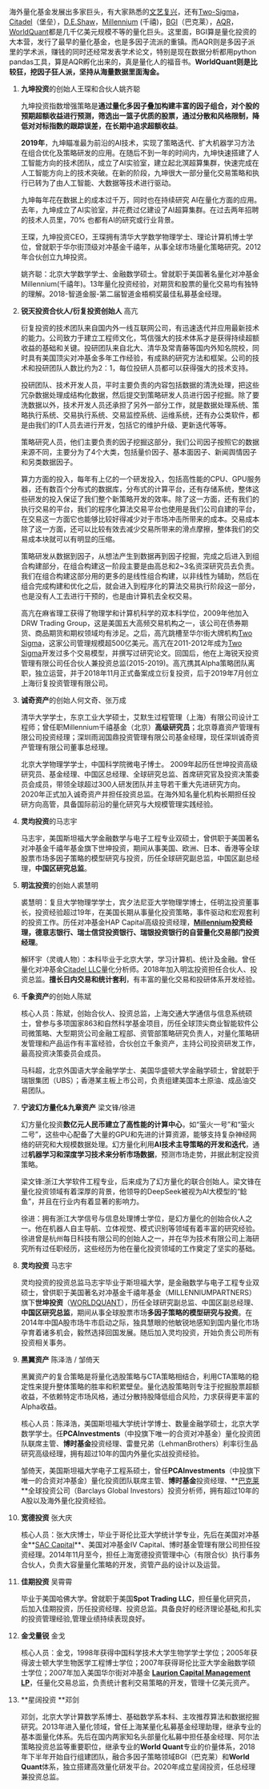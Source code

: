 海外量化基金发展出多家巨头，有大家熟悉的[文艺复兴](文艺复兴.md)，还有[Two-Sigma](TwoSigma.md)，[Citadel](Citadel.md)（堡垒），[D.E.Shaw](D_E_Shaw.md)，[Millennium](Millennium.md) (千禧)，[BGI](BGI.md)（巴克莱），[AQR](AQR.md)，[WorldQuant](WorldQuant.md)都是几千亿美元规模不等的量化巨头。这里面，BGI算是量化投资的大本营，发行了最早的量化基金，也是多因子流派的重镇。而AQR则是多因子派里的学术派，赚钱的同时还经常发表学术论文，特别是现在数据分析都用python pandas工具，算是AQR孵化出来的，真是量化人的福音书。**WorldQuant则是比较狂，挖因子狂人派，坚持从海量数据里面淘金。**



1. **九坤投资**的创始人王琛和合伙人姚齐聪 

   九坤投资指数增强策略是**通过量化多因子叠加构建丰富的因子组合，对个股的预期超额收益进行预测，筛选出一篮子优质的股票，通过分散和风格限制，降低对对标指数的跟踪误差，在长期中追求超额收益**。

   **2019年**，九坤瞄准最为前沿的AI技术，实现了策略迭代、扩大机器学习方法在组合优化及策略研发的应用。在随后不到一年的时间内，九坤快速搭建了人工智能方向的技术团队，成立了AI实验室，建立起北溟超算集群，快速完成在人工智能方向上的技术突破。在新的阶段，九坤很大一部分量化交易策略和执行已转为了由人工智能、大数据等技术进行驱动。

   九坤每年花在数据上的成本过千万，同时也在持续研究 AI在量化方面的应用。去年，九坤成立了AI实验室，并花费过亿建设了AI超算集群。在过去两年招聘的技术人员里，70% 也都有AI的研究或行业背景。

   王琛，九坤投资CEO，王琛拥有清华大学数学物理学士、理论计算机博士学位，曾就职于华尔街顶级对冲基金千禧年，从事全球市场量化策略研究。2012年合伙创立九坤投资。

   姚齐聪：北京大学数学学士、金融数学硕士。曾就职于美国著名量化对冲基金Millennium(千禧年)。13年量化投资经验，对期货和股票的量化交易均有独特的理解。2018-智道金服-第二届智道金梧桐奖最佳私募基金经理。

   

2. **锐天投资合伙人/衍复投资创始人** 高亢

   衍复投资的技术团队来自国内外一线互联网公司，有迅速迭代并应用最新技术的能力。公司致力于建立工程师文化，笃信强大的技术体系才是获得持续超额收益的基础和关键。投研团队来自北大、清华及常青藤等国内外知名院校，同时具有美国顶尖对冲基金多年工作经验，有成熟的研究方法和框架。公司的技术和投研团队人数比约为2：1，每位投研人员都可以获得强大的技术支持。

   投研团队、技术开发人员，平时主要负责的内容包括数据的清洗处理，把这些冗杂数据处理成结构化数据，然后提交到策略研发人员进行因子挖掘。除了要洗数据以外，技术开发人员还承担了另外一部分工作，就是数据处理系统、策略执行系统、交易执行系统、交易监控系统、运维系统，还有办公类软件，都是由我们的IT人员去进行开发，包括它的维护升级、更新迭代等等。    

   策略研究人员，他们主要负责的因子挖掘这部分，我们公司因子按照它的数据来源不同，主要分为了4个大类，包括量价因子、基本面因子、新闻舆情因子和另类数据因子。

   算力方面的投入，每年有上亿的一个研发投入，包括高性能的CPU、GPU服务器，还有数百个分布式的数据库，分布式的计算平台，还有存储系统，整体这些研发的投入保证了我们整个新策略开发的效率。除了这一方面，还有我们的执行交易的平台，我们的程序化算法交易平台也使用是我们公司自建的平台，在交易这一方面它也能够比较好得减少对于市场冲击所带来的成本。交易成本除了这一方面，还可以比较有效去减少交易所带来的滑点摩擦，整体我们的交易成本块就可以有明显的压缩。

   策略研发从数据到因子，从想法产生到数据再到因子挖掘，完成之后进入到组合构建部分，在组合构建这一阶段主要是由高总和2~3名资深研究员去负责。我们在组合构建这部分用的更多的是线性组合构建，以非线性为辅助，然后在组合完成构建和优化之后，就会进入到程序化的算法交易执行阶段这一部分，也是没有人工去进行干预的，也是由计算机去全权交易。

   

   高亢在麻省理工获得了物理学和计算机科学的双本科学位，2009年他加入DRW Trading Group，这是美国五大高频交易机构之一，该公司在债券期货、商品期货和期权领域均有涉足。之后，高亢跳槽至华尔街大牌机构[Two Sigma](TwoSigma.md)，这家公司管理规模超500亿美元。高亢在2011-2012年成为[Two Sigma](TwoSigma.md)开发过多个交易模型，并撰写过研究论文。回国后，他在上海锐天投资管理有限公司任合伙人兼投资总监(2015-2019)。高亢携其Alpha策略团队离职，独立运营，并于2018年11月正式备案成立衍复投资，后于2019年7月创立上海衍复投资管理有限公司。

   

3. **诚奇资产**的创始人何文奇、张万成

   清华大学学士，东京工业大学硕士，艾默生过程管理（上海）有限公司设计工程师；曾任职Millennium千禧基金（北京）**高级研究员**；北京尊嘉资产管理有限公司投资经理；深圳雨润国鼎投资管理有限公司基金经理，现任深圳诚奇资产管理有限公司董事总经理。

   北京大学物理学学士，中国科学院微电子博士。
   2009年起历任世坤投资高级研究员、基金经理、中国区总经理、全球研究总监、首席研究官及投资决策委员会成员，带领全球超过300人研发团队并主导若干重大先进研究方向。
   2020年正式加入诚奇资产并担任投资总监。在海外知名量化机构长期担任投研方向高管，具备国际前沿的量化研究与大规模管理实践经验。

   

4. **灵均投资**的马志宇

   马志宇，美国斯坦福大学金融数学与电子工程专业双硕士，曾供职于美国著名对冲基金千禧年基金旗下世坤投资，期间从事美国、欧洲、日本、香港等全球股票市场多因子策略的模型研究与投资，历任全球研究副总监，中国区副总经理，**中国区研究总监**。

   

5. **明汯投资**的创始人裘慧明

   裘慧明：复旦大学物理学学士，宾夕法尼亚大学物理学博士，任明汯投资董事长，投资经验超过19年，在美国长期从事量化投资策略，事件驱动和宏观套利的投资工作。历任对冲基金HAP Capital高级投资经理，**[Millennium](Millennium.md)**投资经理，德意志银行、瑞士信贷投资银行、瑞银投资银行的自营**量化交易部门投资经理**。 

   解环宇（灵魂人物）：本科毕业于北京大学，学习计算机、统计及金融。曾任量化对冲基金[Citadel LLC](Citadel.md)量化分析师。2018年加入明汯投资担任合伙人、投资总监。**擅长日内交易和统计套利**，有丰富的量化交易和投研体系开发经验。

   

6. **千象资产**的创始人陈斌

   核心人员：陈斌，创始合伙人、投资总监，上海交通大学通信与信息系统硕士，曾参与多项国家863和自然科学基金项目，历任全球顶尖商业智能软件公司微策略、大型期货公司金融工程部、资管部策略研究负责人，对量化策略研发管理和产品运作有丰富经验，合伙创立千象资产，主持公司投资研发工作，最高投资决策委员会成员。

   马科超，北京外国语大学金融学学士、美国华盛顿大学金融学硕士，曾就职于瑞银集团（UBS）；香港某主板上市公司，负责组建美国本土原油、成品油交易团队。

   

7. **宁波幻方量化&九章资产** 梁文锋/徐进

   幻方量化投资**数亿元人民币建立了高性能的计算中心**，如“萤火一号”和“萤火二号”，这些中心配备了大量的GPU和先进的计算资源，能够支持复杂神经网络的研究和大规模数据处理。幻方量化利用**AI技术主导策略的开发和迭代**，通过**机器学习和深度学习技术来分析市场数据**，预测市场走势，并据此制定投资策略。

   梁文锋:浙江大学软件工程专业，后来成为了幻方量化的联合创始人。梁文锋在量化投资领域有着深厚的背景，他领导的DeepSeek被视为AI大模型的“鲶鱼”，并且在行业内有着显著的影响力。

   徐进：拥有浙江大学信号与信息处理博士学位，是幻方量化的创始合伙人之一。他在机器人自主导航、立体视觉、模式识别等领域有着丰富的研究经验。徐进曾是杭州每日科技有限公司的创始人之一，并在华为技术有限公司上海研究所有过任职经历，这些经历为他在量化投资领域的工作奠定了坚实的基础。

   

8. **灵均投资** 马志宇

   灵均投资的投资总监马志宇毕业于斯坦福大学，是金融数学与电子工程专业双硕士，曾供职于美国著名对冲基金千禧年基金（MILLENNIUMPARTNERS）旗下**世坤投资**（[WORLDQUANT](WorldQuant.md)），历任全球研究副总监、中国区副总经理、**中国区研究总监**，期间从事全球股票市场**多因子策略的模型研究与投资**。在2014年中国A股市场牛市启动之际，独具慧眼的他敏锐地感知到国内量化市场孕育着诸多机会，毅然选择回国发展。随后加入灵均投资，开始负责公司所有投资相关事务。

   

9. **黑翼资产** 陈泽浩 / 邹倚天

   黑翼资产的复合策略是将量化选股策略与CTA策略相结合，利用CTA策略的稳定性来提升整体策略的胜率和积累壁垒。量化选股策略则专注于挖掘股票超额收益，不依赖特定市场风格，通过分散持股降低组合风险，力求获得更丰富的Alpha收益。

   核心人员：陈泽浩，美国斯坦福大学统计学博士、数量金融学硕士，北京大学数学学士。任**PCAInvestments**（中投旗下唯一的合资对冲基金）量化投资团队联席主管、**博时基金**投资经理、雷曼兄弟（LehmanBrothers）利率衍生品研究高级经理，拥有超过10年的国内外量化实战投资经验。

   邹倚天，美国斯坦福大学电子工程系硕士，曾任**PCAInvestments**（中投旗下唯一的合资对冲基金）量化投资团队联席主管、**博时基金**投资经理、**[巴克莱](BGI.md)**全球投资公司（Barclays Global Investors）投资分析师，拥有超过10年的A股以及海外量化投资经验。

   

10. **宽德投资** 张大庆

    核心人员：张大庆博士，毕业于哥伦比亚大学统计学专业，先后在美国对冲基金**[SAC Capital](SAC.md)**、美国对冲基金IV Capital、博时基金管理有限公司担任投资经理。2014年11月至今，担任上海宽德投资管理中心（有限合伙）执行事务合伙人，负责大容量量化策略的开发，资管产品的设计以及运营。

   

11. **佳期投资** 吴霄霄

    毕业于美国哈佛大学。曾就职于美国**Spot Trading LLC**，担任量化研究员，后加入佳期投资，历任投资经理、投资总监。具备良好的经济理论基础,和扎实的投资管理经验,管理业绩持续表现良好。

    

12. **金戈量锐** 金戈

    核心人员：金戈，1998年获得中国科学技术大学生物学学士学位；2005年获得波士顿大学生物医学工程博士学位；2007年获得哥伦比亚大学金融数学硕士学位；2007年加入美国华尔街对冲基金 **[Laurion Capital Management LP](LCM.md)**，任量化交易总监，负责统计套利交易策略的开发，管理十亿美元资产。

    

13. **星阔投资 **邓剑

    邓剑，北京大学计算数学系博士、基础数学系本科、主攻推荐算法和数据挖掘研究。2013年进入量化领域，曾任上海某量化私募基金经理助理，继承专业的基本面量化体系。先后在国内两家知名头部量化私募中担任基金经理、阿尔法策略投资总监等重要职位，继承专业的**World Quant**专业的价量体系，2018年下半年开始自行组建团队，融合多因子策略领域BGI（巴克莱）和**World Quant**体系，独立搭建高效量化研发平台。2020年成立星阔投资，任总经理兼投资总监。
